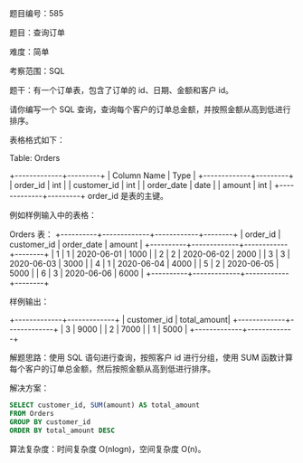 题目编号：585

题目：查询订单

难度：简单

考察范围：SQL

题干：有一个订单表，包含了订单的 id、日期、金额和客户 id。

请你编写一个 SQL 查询，查询每个客户的订单总金额，并按照金额从高到低进行排序。

表格格式如下：

Table: Orders

+-------------+---------+
| Column Name | Type    |
+-------------+---------+
| order_id    | int     |
| customer_id | int     |
| order_date  | date    |
| amount      | int     |
+-------------+---------+
order_id 是表的主键。

例如样例输入中的表格：

Orders 表：
+----------+-------------+------------+--------+
| order_id | customer_id | order_date | amount |
+----------+-------------+------------+--------+
| 1        | 1           | 2020-06-01 | 1000   |
| 2        | 2           | 2020-06-02 | 2000   |
| 3        | 3           | 2020-06-03 | 3000   |
| 4        | 1           | 2020-06-04 | 4000   |
| 5        | 2           | 2020-06-05 | 5000   |
| 6        | 3           | 2020-06-06 | 6000   |
+----------+-------------+------------+--------+

样例输出：

+-------------+-------------+
| customer_id | total_amount|
+-------------+-------------+
| 3           | 9000        |
| 2           | 7000        |
| 1           | 5000        |
+-------------+-------------+

解题思路：使用 SQL 语句进行查询，按照客户 id 进行分组，使用 SUM 函数计算每个客户的订单总金额，然后按照金额从高到低进行排序。

解决方案：

```sql
SELECT customer_id, SUM(amount) AS total_amount
FROM Orders
GROUP BY customer_id
ORDER BY total_amount DESC
```

算法复杂度：时间复杂度 O(nlogn)，空间复杂度 O(n)。